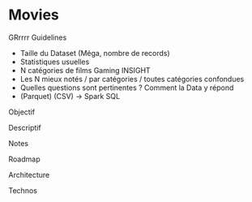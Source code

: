 # Movies
GRrrrr
Guidelines
- Taille du Dataset (Méga, nombre de records)
- Statistiques usuelles
- N catégories de films
                           Gaming INSIGHT
- Les N mieux notés / par catégories / toutes catégories confondues
- Quelles questions sont pertinentes ? Comment la Data y répond
- (Parquet) (CSV) -> Spark SQL

Objectif

Descriptif

Notes

Roadmap

Architecture

Technos
